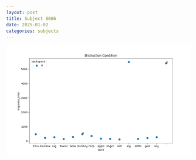 ```yaml
---
layout: post
title: Subject 8006
date: 2025-01-02
categories: subjects
---
```


![](data/8006/run-8/8006_rt_acc_fuzzy_delay.png)
